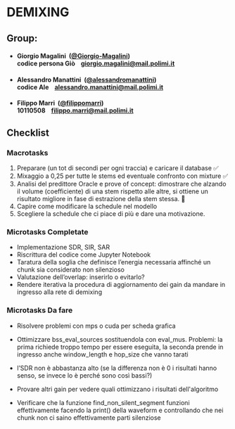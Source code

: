 # DEMIXING

## Group:

- ####  Giorgio Magalini &nbsp;([@Giorgio-Magalini](https://github.com/Giorgio-Magalini))<br> codice persona Giò &nbsp;&nbsp; giorgio.magalini@mail.polimi.it

- ####  Alessandro Manattini &nbsp;([@alessandromanattini](https://github.com/alessandromanattini))<br> codice Ale &nbsp;&nbsp; alessandro.manattini@mail.polimi.it

- ####  Filippo Marri &nbsp;([@filippomarri](https://github.com/filippomarri))<br> 10110508 &nbsp;&nbsp; filippo.marri@mail.polimi.it

## Checklist

### Macrotasks
1.	Preparare (un tot di secondi per ogni traccia) e caricare il database ✅
2.	Mixaggio a 0,25 per tutte le stems ed eventuale confronto con mixture ✅
3.	Analisi del predittore Oracle e prove of concept: dimostrare che alzando il volume (coefficiente) di una stem rispetto alle altre, si ottiene un risultato migliore in fase di estrazione della stem stessa. 🔄
4.	Capire come modificare la schedule nel modello
5.	Scegliere la schedule che ci piace di più e dare una motivazione.



### Microtasks Completate
- Implementazione ⁠SDR, SIR, SAR
- Riscrittura del codice come Jupyter Notebook
- ⁠Taratura della soglia che definisce l’energia necessaria affinché un chunk sia considerato non silenzioso
- ⁠Valutazione dell’overlap: inserirlo o evitarlo?
- ⁠Rendere iterativa la procedura di aggiornamento dei gain da mandare in ingresso alla rete di demixing

### Microtasks Da fare

- ⁠Risolvere problemi con mps o cuda per scheda grafica
- ⁠Ottimizzare bss_eval_sources sostituendola con eval_mus. Problemi: la prima richiede troppo tempo per essere eseguita, la seconda prende in ingresso anche window_length e hop_size che vanno tarati
- ⁠l’SDR non è abbastanza alto (se la differenza non è 0 i risultati hanno senso,  se invece lo è perché sono così bassi?)

- ⁠Provare altri gain per vedere quali ottimizzano i risultati dell'algoritmo
- ⁠Verificare che la funzione find_non_silent_segment funzioni effettivamente facendo la print() della waveform e controllando che nei chunk non ci saino effettivamente parti silenziose



